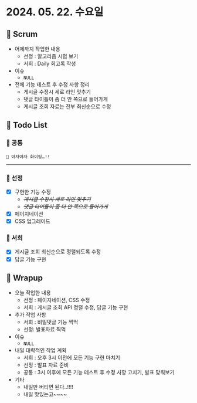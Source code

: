 # 2024. 05. 22. 수요일

## 📍 Scrum

- 어제까지 작업한 내용
    - 선정 : 알고리즘 시험 보기
    - 서희 : Daily 회고록 작성
- 이슈
    - `NULL`
- 전체 기능 테스트 후 수정 사항 정리
    - 게시글 수정시 세로 라인 맞추기
    - 댓글 타이틀이 좀 더 안 쪽으로 들어가게
    - 게시글 조회 자료는 전부 최신순으로 수정

## 📍 Todo List

### 🍑 공통

```
📌 아자아자 화이팅…!!
```

---

### 🍍 선정

- [x]  구현한 기능 수정
    - *~~게시글 수정시 세로 라인 맞추기~~*
    - *~~댓글 타이틀이 좀 더 안 쪽으로 들어가게~~*
- [x]  페이지네이션
- [x]  CSS 업그레이드

### 🍉 서희

- [x]  게시글 조회 최신순으로 정렬되도록 수정
- [x]  답글 기능 구현

## 📍 Wrapup

- 오늘 작업한 내용
    - 선정 : 페이지네이션, CSS 수정
    - 서희 : 게시글 조회 API 정렬 수정, 답글 기능 구현
- 추가 작업 사항
    - 서희 : 비밀댓글 기능 찍먹
    - 선정: 발표자료 찍먹
- 이슈
    - `NULL`
- 내일 대략적인 작업 계획
    - 서희 : 오후 3시 이전에 모든 기능 구현 마치기
    - 선정 : 발표 자료 준비
    - 공통 : 3시 이후에 모든 기능 테스트 후 수정 사항 고치기, 발표 맞춰보기
- 기타
    - 내일만 버티면 된다..!!!! 
    - 내일 맛있는고~~~~